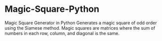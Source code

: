 # Magic-Square-Python
Magic Square Generator in Python Generates a magic square of odd order using the Siamese method. Magic squares are matrices where the sum of numbers in each row, column, and diagonal is the same.

